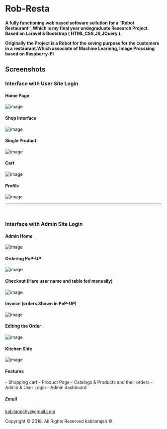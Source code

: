 # Rob-Resta

<h4> A fully functioning web based software sollution for a "Robot Restaurant", Which is my final year undegraduate Research Project. Based on Laravel & Bootstrap ( HTML,CSS,JS,JQuery ).<br><p>Originally the Project is a Robot for the seving purpose for the customers in a restaurant.Which associate of Machine Learning, Image Procssing based on Raspberry-PI</p></h4>


<h2>Screenshots</h2>

<h3>Interface with User Site Login</h3>

<h4>Home Page</h4> 

![image](https://raw.githubusercontent.com/kabilarajah/rob-resta/master/photos/user_shop/1.png)


<h4>Shop Interface</h4> 

![image](https://raw.githubusercontent.com/kabilarajah/rob-resta/master/photos/user_shop/2.png)





<h4>Single Product</h4>

![image](https://raw.githubusercontent.com/kabilarajah/rob-resta/master/photos/user_shop/3.png)





<h4>Cart</h4> 

![image](https://raw.githubusercontent.com/kabilarajah/rob-resta/master/photos/user_shop/6.png)





<h4>Profile</h4> 

![image](https://raw.githubusercontent.com/kabilarajah/rob-resta/master/photos/user_shop/8.png)





<hr>
<br>
<h3>Interface with Admin Site Login</h3>


<h4>Admin Home</h4> 

![image](https://raw.githubusercontent.com/kabilarajah/rob-resta/master/photos/admin_shop/1.png)



<h4>Ordering PoP-UP</h4> 

![image](https://raw.githubusercontent.com/kabilarajah/rob-resta/master/photos/admin_shop/3.png)




<h4>Checkout (Here user name and table fed manually) </h4> 

![image](https://raw.githubusercontent.com/kabilarajah/rob-resta/master/photos/admin_shop/4.png)




<h4>Invoice (orders Shown in PoP-UP) </h4> 

![image](https://raw.githubusercontent.com/kabilarajah/rob-resta/master/photos/admin_shop/5.png)






<h4>Editing the Order </h4> 

![image](https://raw.githubusercontent.com/kabilarajah/rob-resta/master/photos/admin_shop/6.png)




<h4>Kitchen Side</h4> 

![image](https://raw.githubusercontent.com/kabilarajah/rob-resta/master/photos/admin_shop/7.png)


<h4>Features</h4>
- Shopping cart
- Product Page
- Catalogs & Products and their orders
- Admin & User Login
- Admin dashboard



<h5>Email</h5>
<a href="mailto:#">kabilarajahy@gmail.com</a>

<p class="text-center">Copyright &copy; 2018. All Rights Reserved kabilarajah &copy;</p>


